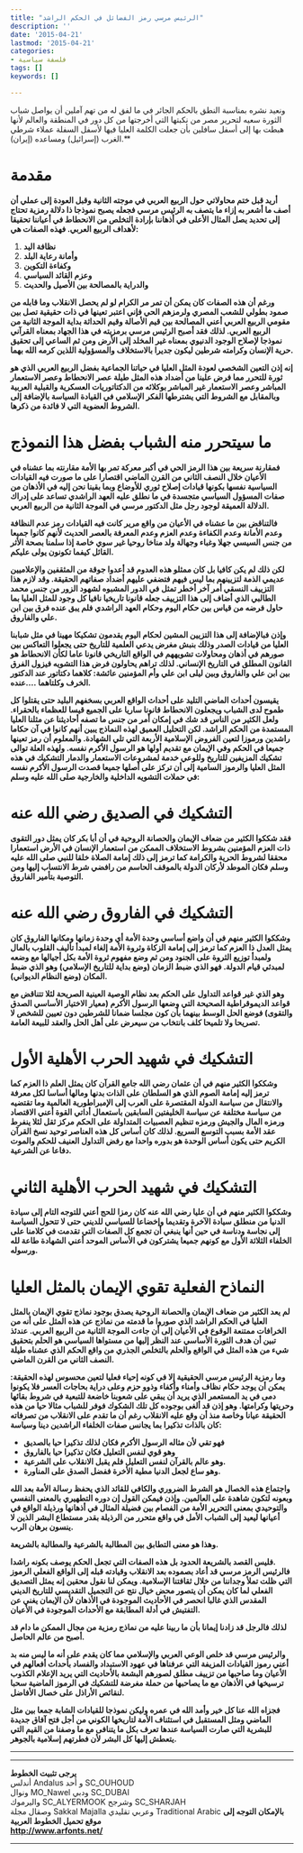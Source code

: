 ```yaml
---
title: "الرئيس مرسي رمز الفضائل في الحكم الراشد"
description: ''
date: '2015-04-21'
lastmod: '2015-04-21'
categories:
- فلسفة سياسية
tags: []
keywords: []

---
```

 ونعيد نشره بمناسبة النطق بالحكم الجائر في ما لفق له من تهم آملين أن يواصل شباب الثورة سعيه لتحرير مصر من نكبتها التي أخرجتها من كل دور في المنطقة والعالم لأنها هبطت بها إلى أسفل سافلين بأن جعلت الكلمة العليا فيها لأسفل السفلة عملاء شرطي الغرب (إسرائيل) ومساعده (إيران).**

# مقدمة

**أريد قبل ختم محاولاتي حول الربيع العربي في موجته الثانية وقبل العودة إلى عملي أن أصف ما أشعر به إزاء ما يتصف به الرئيس مرسي فجعله يصبح نموذجا ذا دلالة رمزية تحتاج إلى تحديد يصل المثال الأعلى في أذهاننا بإرادة التخلص من الانحطاط في أعياننا تحقيقا لأهداف الربيع العربي. فهذه الصفات هي:**

1. **نظافة اليد**
2. **وأمانة رعاية البلد**
3. **وكفاءة التكوين**
4. **وعزم القائد السياسي**
5. **والدراية بالمصالحة بين الأصيل والحديث**

**ورغم أن هذه الصفات كان يمكن أن تمر مر الكرام لو لم يحصل الانقلاب وما قابله من صمود بطولي للشعب المصري ولرمزهم الحي فإني اعتبر تعينها في ذات حقيقية تصل بين مقومي الربيع العربي أعني المصالحة بين قيم الأصالة وقيم الحداثة بداية الموجة الثانية من الربيع العربي. لذلك فقد أصبح الرئيس مرسي برمزيته في هذا الجهاد بمعناه القرآني نموذجا لإصلاح الوجود الدنيوي بمعناه غير المخلد إلى الأرض ومن ثم الساعي إلى تحقيق حرية الإنسان وكرامته شرطين ليكون جديرا بالاستخلاف والمسؤولية اللذين كرمه الله بهما.**

**إنه إذن التعين الشخصي لعودة المثل العليا في حياتنا الجماعية بفضل الربيع العربي الذي هو ثورة للتحرر مما فرض علينا من أضداد هذه المثل طيلة عصر الانحطاط وعصر الاستعمار المباشر وعصر الاستعمار غير المباشر بوكلائه من الدكتاتوريات العسكرية والقبلية العربية وبالمقابل مع الشروط التي يشترطها الفكر الإسلامي في القيادة السياسة بالإضافة إلى الشروط العضوية التي لا فائدة من ذكرها.**

# ما سيتحرر منه الشباب بفضل هذا النموذج

**فمقارنة سريعة بين هذا الرمز الحي في أكبر معركة تمر بها الأمة مقارنته بما عشناه في الأعيان خلال النصف الثاني من القرن الماضي اقتصارا على ما صورت فيه القيادات السياسية نفسها بكونها قيادات إصلاح ثوري للأوضاع وبما بقينا نحن إليه في الأذهان من صفات المسؤول السياسي متجسدة في ما نطلق عليه العهد الراشدي تساعد على إدراك الدلالة العميقة لوجود رجل مثل الدكتور مرسي في الموجة الثانية من الربيع العربي.**

**فالتناقض بين ما عشناه في الأعيان من واقع مرير كانت فيه القيادات رمز عدم النظافة وعدم الأمانة وعدم الكفاءة وعدم العزم وعدم المعرفة بالعصر الحديث لأنهم كانوا جميعا من جنس السيسي جهلا وغباء وجهالة ولد مناخا روحيا غير سوي خاصة إذا سلمنا بصحة الأثر القائل كيفما تكونون يولى عليكم.**

**لكن ذلك لم يكن كافيا بل كان ممثلو هذه العدوم قد أعدوا جوقة من المثقفين والإعلاميين عديمي الذمة لتزيينهم بما ليس فيهم فتضفي عليهم أضداد صفاتهم الحقيقة. وقد لازم هذا التزييف النسقي أمر آخر أخطر تمثل في الدور المشبوه لشهود الزور من جنس محمد الطالبي الذي أضاف إلى هذا التزييف جعله قانونا تاريخيا نافيا كل وجود للمثل العليا بما حاول فرضه من قياس بين حكام اليوم وحكام العهد الراشدي فلم يبق عنده فرق بين ابن علي والفاروق.**

**وإذن فبالإضافة إلى هذا التزيين المشين لحكام اليوم يقدمون تشكيكا مهينا في مثل شبابنا العليا من قيادات الصدر وذلك بنبش مغرض يدعي العلمية للتاريخ حتى يجعلوا التعاكس بين صورهم في أذهان ومحاولات تشويههم في الواقع التاريخي قانونا عاما لكأن الانحطاط هو القانون المطلق في التاريخ الإنساني. لذلك تراهم يحاولون فرض هذا التشويه فيزول الفرق بين ابن علي والفاروق وبين ليلى ابن علي وأم المؤمنين عائشة: كلاهما دكتاتور عند الدكتور الخرف وكلتاهما ….عنده.**

**يقيسون أحداث الماضي التليد على أحداث الواقع العربي بسخفهم البليد حتى يقتلوا كل طموح لدى الشباب ويجعلون الانحطاط قانونا ساريا على الجميع قيسا للعظماء بالحقراء. ولعل الكثير من الناس قد شك في إمكان أمر من جنس ما تصفه أحاديثنا عن مثلنا العليا المستمدة من الحكم الراشد. لكن التحليل العميق لهذه النماذج يبين أنهم كانوا في آن حكاما راشدين ورموزا لتعين الفروض الإسلامية الأربعة التي تلي الشهادة. والمعلوم أن رمز تعينها جميعا في الحكم وفي الإيمان مع تقديم أولها هو الرسول الأكرم نفسه. ولهذه العلة توالى تشكيك المزيفين للتاريخ وللوعي خدمة لمشروعات الاستعمار والدمار التشكيك في هذه المثل العليا والرموز السامية إلى أن تركز على أصلها جميعا قصدت الرسول الأكرم نفسه في حملات التشويه الداخلية والخارجية صلى الله عليه وسلم:**

# التشكيك في الصديق رضي الله عنه

**فقد شككوا الكثير من ضعاف الإيمان والحصانة الروحية في أن أبا بكر كان يمثل دور التقوى ذات العزم المؤمنين بشروط الاستخلاف الممكن من استعمار الإنسان في الأرض استعمارا محققا لشروط الحرية والكرامة كما ترمز إلى ذلك إمامة الصلاة خلقا للنبي صلى الله عليه وسلم فكان الموطد لأركان الدولة بالموقف الحاسم من رافضي شرط الانتساب إليها ومن التوصية بتأمير الفاروق.**

# التشكيك في الفاروق رضي الله عنه

**وشككوا الكثير منهم في أن واضع أساسي وحدة الأمة أي وحدة زمانها ومكانها الفاروق كان يمثل العدل ذا العزم كما ترمز إلى إمامة الزكاة وثروة الأمة إلغاء لمبدأ تأليف القلوب بالمال ولمبدأ توزيع الثروة على الجنود ومن ثم وضع مفهوم ثروة الأمة بكل أجيالها مع وضعه لمبدئي قيام الدولة. فهو الذي ضبط الزمان (وضع بداية للتاريخ الإسلامي) وهو الذي ضبط المكان (وضع النظام الديواني).**

**وهو الذي غير قواعد التداول على الحكم بعد نظام الوصية العينية الصريحة لئلا تتناقض مع قواعد الديموقراطية الصحيحة التي وضعها الرسول الأكرم (معيار الاختيار الأساسي الصدق والتقوى) فوضع الحل الوسط بينهما بأن كون مجلسا ضمانا للشرطين دون تعيين للشخص لا تصريحا ولا تلميحا كلف بانتخاب من سيعرض على أهل الحل والعقد للبيعة العامة.**

# التشكيك في شهيد الحرب الأهلية الأول

**وشككوا الكثير منهم في أن عثمان رضي الله جامع القرآن كان يمثل العلم ذا العزم كما ترمز إليه إمامة الصوم الذي هو السلطان على الذات بدنها ومالها أساسا لكل معرفة والانتقال من سياسة الدولة المقتصرة على العرب إلى الإمبراطورية العالمية وما تقتضيه من سياسة مختلفة عن سياسة الخليفتين السابقين باستعمال أداتي القوة أعني الاقتصاد ورمزه المال والجيش ورمزه تنظيم العصبيات المتداولة على الحكم مركز ثقل لئلا ينفرط عقد الأمة بسبب التوسع السريع. لذلك كان أساس كل هذه العناصر توحيد نسخ القرآن الكريم حتى يكون أساس الوحدة هو بدوره واحدا مع رفض التداول العنيف للحكم والموت دفاعا عن الشرعية.**

# التشكيك في شهيد الحرب الأهلية الثاني

**وشككوا الكثير منهم في أن عليا رضي الله عنه كان رمزا للحج أعني للتوجه التام إلى سيادة الدنيا من منطلق سيادة الآخرة وتقديما وإخضاعا للسياسي للديني حتى لا تتحول السياسة إلى نجاسة ودناسة في حين أنها ينبغي أن تجمع كل الصفات التي تقدمت في كلامنا على الخلفاء الثلاثة الأول مع كونهم جميعا يشتركون في الأساس الموحد أعني الشهادة طاعة لله ورسوله.**

# النماذح الفعلية تقوي الإيمان بالمثل العليا

**لم يعد الكثير من ضعاف الإيمان والحصانة الروحية يصدق بوجود نماذج تقوي الإيمان بالمثل العليا في الحكم الراشد الذي صوروا ما قدمته من نماذج عن هذه المثل على أنه من الخرافات ممتنعة الوقوع في الأعيان إلى أن جاءت الموجة الثانية من الربيع العربي. عندئذ تبين أن هدف الثورة الأساسي عند النظر إليها من مستواها السياسي هو الحلم بتحقيق شيء من هذه المثل في الواقع والحلم بالتخلص الجذري من واقع الحكم الذي عشناه طيلة النصف الثاني من القرن الماضي.**

**وما رمزية الرئيس مرسي الحقيقية إلا في كونه إحياء فعليا لتعين محسوس لهذه الحقيقة: يمكن أن يوجد حكام نظاف وأمناء وأكفاء وذوو حزم وعلى دراية بحاجات العسر فلا يكونوا دمى في يد المستعمر الذي يريد أن يبقي على شعوبنا خاضعة للتبعية في شروط بقائها وحريتها وكرامتها. وهو إذن قد ألغى بوجوده كل تلك الشكوك فوفر للشباب مثالا حيا من هذه الحقيقة عيانا وخاصة منذ أن وقع عليه الانقلاب رغم أن ما تقدم على الانقلاب من تصرفاته كان بالذات تذكيرا بما يجانس صفات الخلفاء الراشدين دينا وسياسة:**

* **فهو تقي لأن مثاله الرسول الأكرم فكان لذلك تذكيرا حيا بالصديق**
* **وهو قوي لنفس التعليل فكان تذكيرا حيا بالفاروق**
* **وهو عالم بالقرآن لنفس التعليل فلم يقبل الانقلاب على الشرعية.**
* **وهو ساع لجعل الدنيا مطية الأخرة ففضل الصدق على المناورة.**

**واجتماع هذه الخصال هو الشرط الضروري والكافي للقائد الذي يحفظ رسالة الأمة بعد الله وبعونه لتكون شاهدة على العالمين. وإذن فيمكن القول إن دوره التطهيري بالمعنى النفسي والتوحيدي بمعنى التحرير الأمة من الفصام بين فضيلة المثال في أذهانها ورذيلة الواقع في أعيانها ليعيد إلى الشباب الأمل في واقع متحرر من الرذيلة بقدر مستطاع البشر الذين لا ينسون برهان الرب.**

**وهذا هو معنى التطابق بين المطالبة بالشرعية والمطالبة بالشريعة.**

**فليس القصد بالشريعة الحدود بل هذه الصفات التي تجعل الحكم يوصف بكونه راشدا.  
فالرئيس الرمز مرسي قد أعاد بصموده بعد الانقلاب وقيادته قبله إلى الواقع الفعلي الرموز التي ظلت تملأ وجداننا من خلال ثقافتنا الإسلامية. ويمكن لنا نقول محقين إنه يمثل التصديق الفعلي لما كان يمكن أن يتصور محض خيال نتج عن التجميل التقديسي للتاريخ الديني المقدس الذي غالبا انحصر في الأحاديث الموجودة في الأذهان لأن الإيمان يغني عن التفتيش في أدلة المطابقة مع الأحداث الموجودة في الأعيان.**

**لذلك فالرجل قد زادنا إيمانا بأن ما ربينا عليه من نماذج رمزية من مجال الممكن ما دام قد أصبح من عالم الحاصل.**

**والرئيس مرسي قد خلص الوعي العربي والإسلامي مما كان يقدم على أنه ما ليس منه بد أعني رموز القيادات المزيفة التي عرفناها في عهود الاستبداد والفساد بأحداث أفعالهم في الأعيان وما صاحبها من تزييف مطلق لصورهم البشعة بالأحاديث التي يريد الإعلام الكذوب ترسيخها في الأذهان مع ما يصاحبها من حملة مغرضة للتشكيك في الرموز الماضية سحبا لنقائص الأراذل على خصال الأفاضل.**

**فجزاه الله عنا كل خير وأمد الله في عمره وليكن نموذجا للقيادات الشابة جمعا بين مثل الماضي ومثل المستقبل في استئناف الأمة لتاريخها الكوني من أجل فتح آفاق جديدة للبشرية التي صارت السياسة عندها تعرف بكل ما يتنافى مع ما وصفنا من القيم التي يتعطش إليها كل البشر لأن فطرتهم إسلامية بالجوهر.**

---

---

**يرجى تثبيت الخطوط**   
 أندلس Andalus  و أحد SC\_OUHOUD  
 ونوال MO\_Nawel  ودبي SC\_DUBAI   
 واليرموك SC\_ALYERMOOK  وشرجح SC\_SHARJAH   
 وصقال مجلة Sakkal Majalla وعربي تقليدي Traditional Arabic  **بالإمكان التوجه إلى موقع تحميل الخطوط العربية  
 http://www.arfonts.net/**

---

###